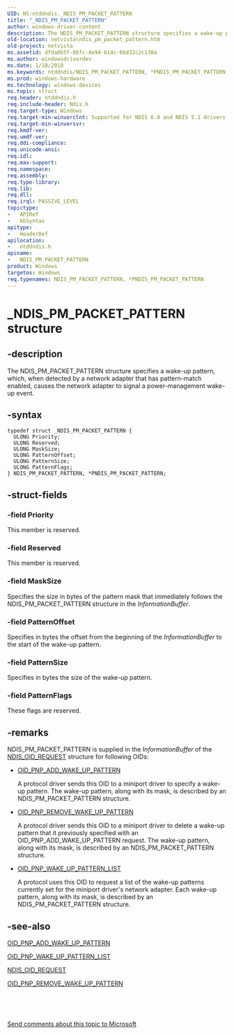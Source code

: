 ```yaml
---
UID: NS:ntddndis._NDIS_PM_PACKET_PATTERN
title: "_NDIS_PM_PACKET_PATTERN"
author: windows-driver-content
description: The NDIS_PM_PACKET_PATTERN structure specifies a wake-up pattern, which, when detected by a network adapter that has pattern-match enabled, causes the network adapter to signal a power-management wake-up event.
old-location: netvista\ndis_pm_packet_pattern.htm
old-project: netvista
ms.assetid: dfda0b5f-06fc-4e94-b14c-6bd32c2c138a
ms.author: windowsdriverdev
ms.date: 1/18/2018
ms.keywords: ntddndis/NDIS_PM_PACKET_PATTERN, *PNDIS_PM_PACKET_PATTERN, 212pnpoid_bfc58374-2745-4c29-a2ac-b7ef864aa710.xml, PNDIS_PM_PACKET_PATTERN, NDIS_PM_PACKET_PATTERN, _NDIS_PM_PACKET_PATTERN, netvista.ndis_pm_packet_pattern, PNDIS_PM_PACKET_PATTERN structure pointer [Network Drivers Starting with Windows Vista], ntddndis/PNDIS_PM_PACKET_PATTERN, NDIS_PM_PACKET_PATTERN structure [Network Drivers Starting with Windows Vista]
ms.prod: windows-hardware
ms.technology: windows-devices
ms.topic: struct
req.header: ntddndis.h
req.include-header: Ndis.h
req.target-type: Windows
req.target-min-winverclnt: Supported for NDIS 6.0 and NDIS 5.1 drivers (see    NDIS_PM_PACKET_PATTERN (NDIS   5.1)) in Windows Vista. Supported for NDIS 5.1 drivers (see    NDIS_PM_PACKET_PATTERN (NDIS   5.1)) in Windows XP.
req.target-min-winversvr: 
req.kmdf-ver: 
req.umdf-ver: 
req.ddi-compliance: 
req.unicode-ansi: 
req.idl: 
req.max-support: 
req.namespace: 
req.assembly: 
req.type-library: 
req.lib: 
req.dll: 
req.irql: PASSIVE_LEVEL
topictype:
-	APIRef
-	kbSyntax
apitype:
-	HeaderDef
apilocation:
-	ntddndis.h
apiname:
-	NDIS_PM_PACKET_PATTERN
product: Windows
targetos: Windows
req.typenames: NDIS_PM_PACKET_PATTERN, *PNDIS_PM_PACKET_PATTERN
---
```


# _NDIS_PM_PACKET_PATTERN structure


## -description


The NDIS_PM_PACKET_PATTERN structure specifies a wake-up pattern, which, when detected by a network adapter that
  has pattern-match enabled, causes the network adapter to signal a power-management wake-up event.


## -syntax


````
typedef struct _NDIS_PM_PACKET_PATTERN {
  ULONG Priority;
  ULONG Reserved;
  ULONG MaskSize;
  ULONG PatternOffset;
  ULONG PatternSize;
  ULONG PatternFlags;
} NDIS_PM_PACKET_PATTERN, *PNDIS_PM_PACKET_PATTERN;
````


## -struct-fields




### -field Priority

This member is reserved.


### -field Reserved

This member is reserved.


### -field MaskSize

Specifies the size in bytes of the pattern mask that immediately follows the
     NDIS_PM_PACKET_PATTERN structure in the 
     <i>InformationBuffer</i>.


### -field PatternOffset

Specifies in bytes the offset from the beginning of the 
     <i>InformationBuffer</i> to the start of the wake-up pattern.


### -field PatternSize

Specifies in bytes the size of the wake-up pattern.


### -field PatternFlags

These flags are reserved.


## -remarks



NDIS_PM_PACKET_PATTERN is supplied in the 
    <i>InformationBuffer</i> of the 
    <a href="..\ndis\ns-ndis-_ndis_oid_request.md">NDIS_OID_REQUEST</a> structure for following
    OIDs:

<ul>
<li>

<a href="https://msdn.microsoft.com/library/windows/hardware/ff569773">OID_PNP_ADD_WAKE_UP_PATTERN</a>


A protocol driver sends this OID to a miniport driver to specify a wake-up pattern. The wake-up
      pattern, along with its mask, is described by an NDIS_PM_PACKET_PATTERN structure.

</li>
<li>

<a href="https://docs.microsoft.com/en-us/windows-hardware/drivers/network/oid-pnp-remove-wake-up-pattern">
       OID_PNP_REMOVE_WAKE_UP_PATTERN</a>


A protocol driver sends this OID to a miniport driver to delete a wake-up pattern that it previously
      specified with an OID_PNP_ADD_WAKE_UP_PATTERN request. The wake-up pattern, along with its mask, is
      described by an NDIS_PM_PACKET_PATTERN structure.

</li>
<li>

<a href="https://msdn.microsoft.com/library/windows/hardware/ff569783">OID_PNP_WAKE_UP_PATTERN_LIST</a>


A protocol uses this OID to request a list of the wake-up patterns currently set for the miniport
      driver's network adapter. Each wake-up pattern, along with its mask, is described by an NDIS_PM_PACKET_PATTERN
      structure.

</li>
</ul>



## -see-also

<a href="https://msdn.microsoft.com/library/windows/hardware/ff569773">OID_PNP_ADD_WAKE_UP_PATTERN</a>



<a href="https://msdn.microsoft.com/library/windows/hardware/ff569783">OID_PNP_WAKE_UP_PATTERN_LIST</a>



<a href="..\ndis\ns-ndis-_ndis_oid_request.md">NDIS_OID_REQUEST</a>



<a href="https://docs.microsoft.com/en-us/windows-hardware/drivers/network/oid-pnp-remove-wake-up-pattern">OID_PNP_REMOVE_WAKE_UP_PATTERN</a>



 

 

<a href="mailto:wsddocfb@microsoft.com?subject=Documentation%20feedback [netvista\netvista]:%20NDIS_PM_PACKET_PATTERN structure%20 RELEASE:%20(1/18/2018)&amp;body=%0A%0APRIVACY STATEMENT%0A%0AWe use your feedback to improve the documentation. We don't use your email address for any other purpose, and we'll remove your email address from our system after the issue that you're reporting is fixed. While we're working to fix this issue, we might send you an email message to ask for more info. Later, we might also send you an email message to let you know that we've addressed your feedback.%0A%0AFor more info about Microsoft's privacy policy, see http://privacy.microsoft.com/en-us/default.aspx." title="Send comments about this topic to Microsoft">Send comments about this topic to Microsoft</a>

